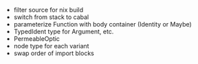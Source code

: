 - filter source for nix build
- switch from stack to cabal
- parameterize Function with body container (Identity or Maybe)
- TypedIdent type for Argument, etc.
- PermeableOptic
- node type for each variant
- swap order of import blocks
